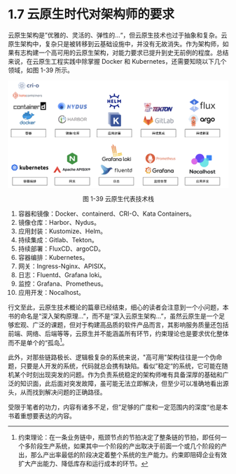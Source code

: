 # 1.7 云原生时代对架构师的要求

云原生架构是”优雅的、灵活的、弹性的...“，但云原生技术也过于抽象和复杂。云原生架构中，复杂只是被转移到云基础设施中，并没有无故消失。作为架构师，如果有志构建一个高可用的云原生架构，对能力要求已提升到史无前例的程度。总结来说，在云原生工程实践中除掌握 Docker 和 Kubernetes，还需要知晓以下几个领域，如图 1-39 所示。

<div  align="center">
	<img src="../assets/cloud.svg" width = "650"  align=center />
	<p>图 1-39 云原生代表技术栈</p>
</div>

1. 容器和镜像：Docker、containerd、CRI-O、Kata Containers。
2. 镜像仓库：Harbor、Nydus。
3. 应用封装：Kustomize、Helm。
4. 持续集成：Gitlab、Tekton。
5. 持续部署：FluxCD、argoCD。
6. 容器编排：Kubernetes。
7. 网关：Ingress-Nginx、APISIX。
8. 日志：Fluentd、Grafana loki。
9. 监控：Grafana、Prometheus。
10. 应用开发：Nocalhost。


行文至此，云原生技术概论的篇章已经结束，细心的读者会注意到一个小问题，本书的命名是“深入架构原理...”，而不是“深入云原生架构...”，虽然云原生是一个足够宏观、广泛的课题，但对于构建高品质的软件产品而言，其影响服务质量还包括前端、网络、后端等等，云原生并不能涵盖所有环节，约束理论也是要求优化整体而不是单个的“孤岛[^1]。

此外，对那些链路极长、逻辑极复杂的系统来说，"高可用"架构往往是一个伪命题，只要是人开发的系统，代码就总会携有缺陷。看似”稳定“的系统，它可能在随机某个时刻出现突发的问题。作为负责系统稳定的架构师唯有具备深厚的基础和广泛的知识面，此后面对突发故障，虽可能无法立即解决，但至少可以准确地看出源头，从而找到解决问题的正确路径。

受限于笔者的功力，内容有诸多不足，但”足够的广度和一定范围内的深度“也是本书着重想要表达的内容。

[^1]: 约束理论：在一条业务链中，瓶颈节点的节拍决定了整条链的节拍，即任何一个多阶段生产系统，如果其中一个阶段的产出取决于前面一个或几个阶段的产出，那么产出率最低的阶段决定着整个系统的生产能力。约束即阻碍企业有效扩大产出能力、降低库存和运行成本的环节。